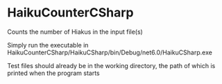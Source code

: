 # HaikuCounterCSharp
Counts the number of Hiakus in the input file(s)

Simply run the executable in HaikuCounterCSharp/HaikuCSharp/bin/Debug/net6.0/HaikuCSharp.exe

Test files should already be in the working directory, the path of which is printed when the program starts
